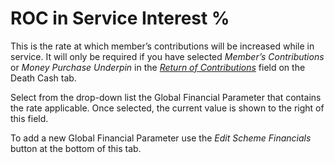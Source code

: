 # ROC in Service Interest %

This is the rate at which member’s contributions will be increased while
in service. It will only be required if you have selected _Member’s
Contributions_ or _Money Purchase Underpin_ in the [_Return of
Contributions_](actives_basis+disrct.md) field on the Death Cash tab.

Select from the drop-down list the Global Financial Parameter that
contains the rate applicable. Once selected, the current value is shown
to the right of this field.

To add a new Global Financial Parameter use the _Edit Scheme Financials_
button at the bottom of this tab.
